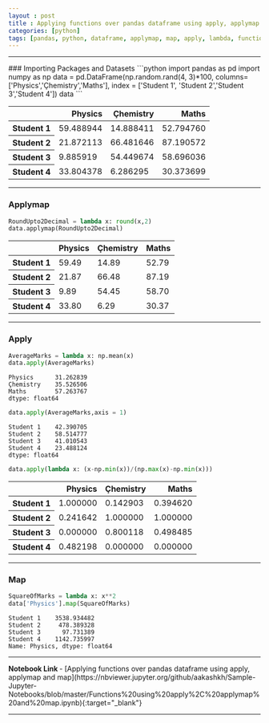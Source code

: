 ```yaml
---
layout : post
title : Applying functions over pandas dataframe using apply, applymap and map
categories: [python]
tags: [pandas, python, dataframe, applymap, map, apply, lambda, function]
---
```

<hr>
### Importing Packages and Datasets
```python
import pandas as pd
import numpy as np
data = pd.DataFrame(np.random.rand(4, 3)*100,
                    columns=['Physics','Çhemistry','Maths'],
                    index = ['Student 1', 'Student 2','Student 3','Student 4'])
data
```

<div class="table-responsive">
<table class="table-sm table-hover table-striped table-condensed table-bordered">
<thead>
  <tr style="text-align: right;">
    <th></th>
    <th>Physics</th>
    <th>Çhemistry</th>
    <th>Maths</th>
  </tr>
</thead>
<tbody>
  <tr>
    <th>Student 1</th>
    <td>59.488944</td>
    <td>14.888411</td>
    <td>52.794760</td>
  </tr>
  <tr>
    <th>Student 2</th>
    <td>21.872113</td>
    <td>66.481646</td>
    <td>87.190572</td>
  </tr>
  <tr>
    <th>Student 3</th>
    <td>9.885919</td>
    <td>54.449674</td>
    <td>58.696036</td>
  </tr>
  <tr>
    <th>Student 4</th>
    <td>33.804378</td>
    <td>6.286295</td>
    <td>30.373699</td>
  </tr>
</tbody>
</table>
</div>
<hr>

### Applymap

```python
RoundUpto2Decimal = lambda x: round(x,2)
data.applymap(RoundUpto2Decimal)
```


<div class="table-responsive">
<table class="table-sm table-hover table-striped table-condensed table-bordered">
<thead>
  <tr style="text-align: right;">
    <th></th>
    <th>Physics</th>
    <th>Çhemistry</th>
    <th>Maths</th>
  </tr>
</thead>
<tbody>
  <tr>
    <th>Student 1</th>
    <td>59.49</td>
    <td>14.89</td>
    <td>52.79</td>
  </tr>
  <tr>
    <th>Student 2</th>
    <td>21.87</td>
    <td>66.48</td>
    <td>87.19</td>
  </tr>
  <tr>
    <th>Student 3</th>
    <td>9.89</td>
    <td>54.45</td>
    <td>58.70</td>
  </tr>
  <tr>
    <th>Student 4</th>
    <td>33.80</td>
    <td>6.29</td>
    <td>30.37</td>
  </tr>
</tbody>
</table>
</div>
<hr>


### Apply

```python
AverageMarks = lambda x: np.mean(x)
data.apply(AverageMarks)
```
>
    Physics      31.262839
    Çhemistry    35.526506
    Maths        57.263767
    dtype: float64



```python
data.apply(AverageMarks,axis = 1)
```
>
    Student 1    42.390705
    Student 2    58.514777
    Student 3    41.010543
    Student 4    23.488124
    dtype: float64


```python
data.apply(lambda x: (x-np.min(x))/(np.max(x)-np.min(x)))
```
<div class="table-responsive">
  <table class="table-sm table-hover table-striped table-condensed table-bordered">
  <thead>
    <tr style="text-align: right;">
      <th></th>
      <th>Physics</th>
      <th>Çhemistry</th>
      <th>Maths</th>
    </tr>
  </thead>
  <tbody>
    <tr>
      <th>Student 1</th>
      <td>1.000000</td>
      <td>0.142903</td>
      <td>0.394620</td>
    </tr>
    <tr>
      <th>Student 2</th>
      <td>0.241642</td>
      <td>1.000000</td>
      <td>1.000000</td>
    </tr>
    <tr>
      <th>Student 3</th>
      <td>0.000000</td>
      <td>0.800118</td>
      <td>0.498485</td>
    </tr>
    <tr>
      <th>Student 4</th>
      <td>0.482198</td>
      <td>0.000000</td>
      <td>0.000000</td>
    </tr>
  </tbody>
</table>

</div>
<hr>

### Map

```python
SquareOfMarks = lambda x: x**2
data['Physics'].map(SquareOfMarks)
```
>
    Student 1    3538.934482
    Student 2     478.389328
    Student 3      97.731389
    Student 4    1142.735997
    Name: Physics, dtype: float64

<hr>
<b> Notebook Link </b>  - [Applying functions over pandas dataframe using apply, applymap and map](https://nbviewer.jupyter.org/github/aakashkh/Sample-Jupyter-Notebooks/blob/master/Functions%20using%20apply%2C%20applymap%20and%20map.ipynb){:target="_blank"}
<hr>
